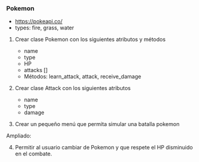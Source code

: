 ### Pokemon

 * https://pokeapi.co/ 
 * types: fire, grass, water

 1. Crear clase Pokemon con los siguientes atributos y métodos
	* name
	* type
	* HP
	* attacks []
	* Métodos: learn_attack, attack, receive_damage


 2. Crear clase Attack con los siguientes atributos
	 * name
	 * type
	 * damage

 3. Crear un pequeño menú que permita simular una batalla pokemon

 Ampliado:
 
 4. Permitir al usuario cambiar de Pokemon y que respete el HP disminuido en el combate.